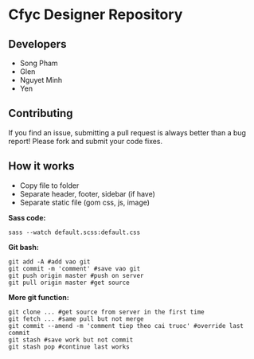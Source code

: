 # Cfyc Designer Repository

## Developers

- Song Pham
- Glen
- Nguyet Minh
- Yen

## Contributing

If you find an issue, submitting a pull request is always better than a bug report! Please fork and submit your code fixes.

## How it works
- Copy file to folder
- Separate header, footer, sidebar (if have)
- Separate static file (gom css, js, image)

**Sass code:**

```
sass --watch default.scss:default.css
```
**Git bash:**

```
git add -A #add vao git
git commit -m 'comment' #save vao git
git push origin master #push on server
git pull origin master #get source
```

**More git function:**

```
git clone ... #get source from server in the first time
git fetch ... #same pull but not merge
git commit --amend -m 'comment tiep theo cai truoc' #override last commit
git stash #save work but not commit
git stash pop #continue last works
```
